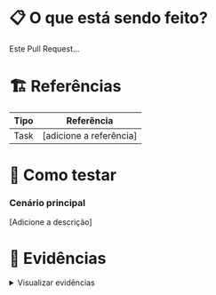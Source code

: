 # 📋 O que está sendo feito?
<!-- 
  Explique de forma clara e objetiva o que este Pull Request aborda. 
  Informe o motivo das alterações e o impacto esperado.
  Ex: Este Pull Request atualiza a versão da feature flag para corrigir [problema X] ou implementar [funcionalidade Y]. 
-->
Este Pull Request...

# 🏗️ Referências
<!-- 
  Adicione links ou IDs relacionados ao PR, como tarefas no Jira, issues no GitHub ou outros documentos. 
  Substitua `[adicione a referência]` pelo link ou descrição apropriados. 
-->

| Tipo          | Referência            |
| ------------- | --------------------- |
| Task        | [adicione a referência] |

# 🥋 Como testar
<!-- 
  Detalhe como o revisor pode testar as mudanças. 
  Explique se há cenários diferentes e o que deve ser verificado em cada caso. 
-->

### Cenário principal
<!-- 
Exemplo:
1. Faça login no ambiente de desenvolvimento ou staging usando a conta `[adicione a conta ou credencial]`.
2. Navegue até `[descrição da página ou funcionalidade]`.
3. Verifique se `[descreva o comportamento esperado]`.
[Adicione a descrição]
-->
[Adicione a descrição]

# 🎥 Evidências
<!-- 
  Adicione GIFs, Imagens, Vídeos, ou logs que demonstrem o funcionamento correto das mudanças. 
-->

<details>
  <summary>Visualizar evidências</summary>

[Adicione aqui suas evidências]

</details>
